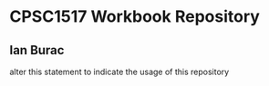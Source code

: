 # CPSC1517 Workbook Repository

## Ian Burac

alter this statement to indicate the usage of this repository

